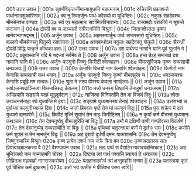001  	उत्तर उवाच ||
001a	सुवर्णविकृतानीमान्यायुधानि महात्मनाम् |
001c	रुचिराणि प्रकाशन्ते पार्थानामाशुकारिणाम् ||
002a	क्व नु स्विदर्जुनः पार्थः कौरव्यो वा युधिष्ठिरः |
002c	नकुलः सहदेवश्च भीमसेनश्च पाण्डवः ||
003a	सर्व एव महात्मानः सर्वामित्रविनाशनाः |
003c	राज्यमक्षैः पराकीर्य न श्रूयन्ते कदाचन ||
004a	द्रौपदी क्व च पाञ्चाली स्त्रीरत्नमिति विश्रुता |
004c	जितानक्षैस्तदा कृष्णा तानेवान्वगमद्वनम् ||
005  	अर्जुन उवाच ||
005a	अहमस्म्यर्जुनः पार्थः सभास्तारो युधिष्ठिरः |
005c	बल्लवो भीमसेनस्तु पितुस्ते रसपाचकः ||
006a	अश्वबन्धोऽथ नकुलः सहदेवस्तु गोकुले |
006c	सैरन्ध्रीं द्रौपदीं विद्धि यत्कृते कीचका हताः ||
007  	उत्तर उवाच ||
007a	दश पार्थस्य नामानि यानि पूर्वं श्रुतानि मे |
007c	प्रब्रूयास्तानि यदि मे श्रद्दध्यां सर्वमेव ते ||
008  	अर्जुन उवाच ||
008a	हन्त तेऽहं समाचक्षे दश नामानि यानि मे |
008c	अर्जुनः फल्गुनो जिष्णुः किरीटी श्वेतवाहनः |
008e 	बीभत्सुर्विजयः कृष्णः सव्यसाची धनञ्जयः ||
009  	उत्तर उवाच ||
009a	केनासि विजयो नाम केनासि श्वेतवाहनः |
009c	किरीटी नाम केनासि सव्यसाची कथं भवान् ||
010a	अर्जुनः फल्गुनो जिष्णुः कृष्णो बीभत्सुरेव च |
010c	धनञ्जयश्च केनासि प्रब्रूहि मम तत्त्वतः |
010e 	श्रुता मे तस्य वीरस्य केवला नामहेतवः ||
011  	अर्जुन उवाच ||
011a	सर्वाञ्जनपदाञ्जित्वा वित्तमाच्छिद्य केवलम् |
011c	मध्ये धनस्य तिष्ठामि तेनाहुर्मां धनञ्जयम् ||
012a	अभिप्रयामि सङ्ग्रामे यदहं युद्धदुर्मदान् |
012c	नाजित्वा विनिवर्तामि तेन मां विजयं विदुः ||
013a	श्वेताः काञ्चनसंनाहा रथे युज्यन्ति मे हयाः |
013c	सङ्ग्रामे युध्यमानस्य तेनाहं श्वेतवाहनः ||
014a	उत्तराभ्यां च पूर्वाभ्यां फल्गुनीभ्यामहं दिवा |
014c	जातो हिमवतः पृष्ठे तेन मां फल्गुनं विदुः ||
015a	पुरा शक्रेण मे दत्तं युध्यतो दानवर्षभैः |
015c	किरीटं मूर्ध्नि सूर्याभं तेन माहुः किरीटिनम् ||
016a	न कुर्यां कर्म बीभत्सं युध्यमानः कथञ्चन |
016c	तेन देवमनुष्येषु बीभत्सुरिति मां विदुः ||
017a	उभौ मे दक्षिणौ पाणी गाण्डीवस्य विकर्षणे |
017c	तेन देवमनुष्येषु सव्यसाचीति मां विदुः ||
018a	पृथिव्यां चतुरन्तायां वर्णो मे दुर्लभः समः |
018c	करोमि कर्म शुक्लं च तेन मामर्जुनं विदुः ||
019a	अहं दुरापो दुर्धर्षो दमनः पाकशासनिः
019c	तेन देवमनुष्येषु जिष्णुनामास्मि विश्रुतः
020a	कृष्ण इत्येव दशमं नाम चक्रे पिता मम
020c	कृष्णावदातस्य सतः प्रियत्वाद्बालकस्य वै
021  	वैशम्पायन उवाच ||
021a	ततः पार्थं स वैराटिरभ्यवादयदन्तिकात् |
021c	अहं भूमिञ्जयो नाम नाम्नाहमपि चोत्तरः ||
022a	दिष्ट्या त्वां पार्थ पश्यामि स्वागतं ते धनञ्जय |
022c	लोहिताक्ष महाबाहो नागराजकरोपम |
022e 	यदज्ञानादवोचं त्वां क्षन्तुमर्हसि तन्मम ||
023a	यतस्त्वया कृतं पूर्वं विचित्रं कर्म दुष्करम् |
023c	अतो भयं व्यतीतं मे प्रीतिश्च परमा त्वयि||
